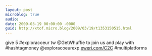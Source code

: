 ```yaml
---
layout: post
microblog: true
audio: 
date: 2009-03-19 00:00:00 -0000
guid: http://xtof.micro.blog/2009/03/19/t1353150515.html
---
```

give 5 #exploracoeur tw @GetWhuffie to join us and play with #hashtagmoney @exploracoeurexp  [eweri.com/C2C](http://eweri.com/C2C) #multiplatforms
